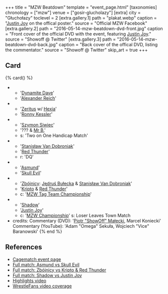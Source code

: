 +++
title = "MZW Beatdown"
template = "event_page.html"
[taxonomies]
chronology = ["mzw"]
venue = ["gosir-glucholazy"]
[extra]
city = "Głuchołazy"
toclevel = 2
[extra.gallery.1]
path = "plakat.webp"
caption = "[Justin Joy](@/w/justin-joy.md) on the offical poster."
source = "Official MZW Facebook"
[extra.gallery.2]
path = "2016-05-14-mzw-beatdown-dvd-front.jpg"
caption = "Front cover of the official DVD with the event, featuring [Justin Joy](@/w/justin-joy.md)."
source = "Showoff @ Twitter"
[extra.gallery.3]
path = "2016-05-14-mzw-beatdown-dvd-back.jpg"
caption = "Back cover of the offical DVD, listing the commentator."
source = "Showoff @ Twitter"
skip_art = true 
+++

## Card

{% card() %}
- - '[Dynamite Dave](@/w/dynamite-dave.md)'
  - '[Alexander Reich](@/w/alex-ace.md)'
- - '[Zeritus](@/w/zeritus.md) w/ [Hexia](@/w/hexia.md)'
  - '[Ronny Kessler](@/w/ronny-kessler.md)'
- - '[Szymon Siwiec](@/w/szymon-siwiec.md)'
  - '??? & [Mr B.](@/w/mr-b.md)'
  - s: 'Two on One Handicap Match'
- - '[Stanisław Van Dobroniak](@/w/stanislaw-van-dobroniak.md)'
  - '[Red Thunder](@/w/red-thunder.md)'
  - r: 'DQ'
- - '[Asmund](@/w/asmund.md)'
  - '[Skull Evil](@/w/skull-evil.md)'
- - '[Zbójnicy](@/tt/zbojnicy.md): [Jędruś Bułecka](@/w/jedrus-bulecka.md) & [Stanisław Van Dobroniak](@/w/stanislaw-van-dobroniak.md)'
  - '[Kripto](@/w/kripto.md) & [Red Thunder](@/w/red-thunder.md)'
  - c: '[MZW Tag Team Championship](@/c/mzw-tag-team-championship.md)'
- - '[Shadow](@/w/shadow.md)'
  - '[Justin Joy](@/w/justin-joy.md)'
  - c: '[MZW Championship](@/c/mzw-championship.md)'
    s: Loser Leaves Town Match
- credits:
    Commentary (DVD): '[Piotr "ShowOff" Małecki](@/w/piotr-malecki.md), Marcel Koniecki'
    Commentary (YouTube): 'Adam "Omega" Sekuła, Wojciech "Vice" Baranowski'
{% end %}

## References

* [Cagematch event page](https://www.cagematch.net/?id=1&nr=153713)
* [Full match: Asmund vs Skull Evil](https://www.youtube.com/watch?v=omaD5hZAhs0)
* [Full match: Zbójnicy vs Kripto & Red Thunder](https://youtu.be/DEkQgT53Nnc)
* [Full match: Shadow vs Justin Joy](https://www.youtube.com/watch?v=nptlBizGmwo)
* [Highlights video](https://www.youtube.com/watch?v=HgremqvEFVo)
* [WrestleFans video coverage](https://youtu.be/4LgYjxWLvFs)
